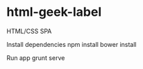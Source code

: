 # html-geek-label
HTML/CSS SPA

Install dependencies
npm install
bower install

Run app
grunt serve
